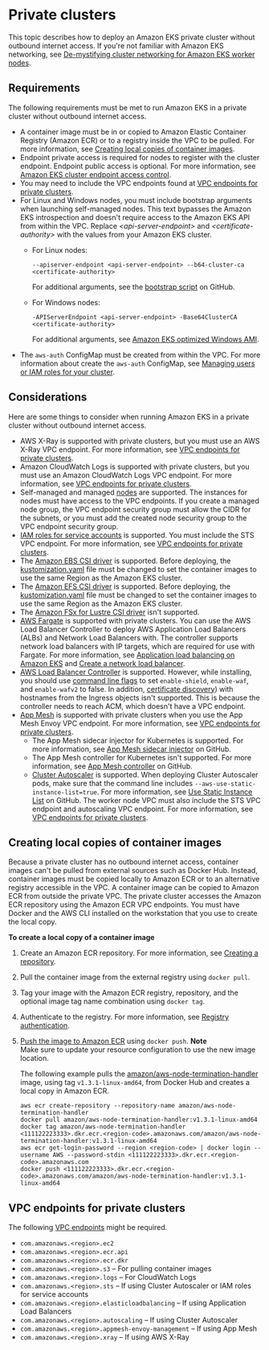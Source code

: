 # Private clusters<a name="private-clusters"></a>

This topic describes how to deploy an Amazon EKS private cluster without outbound internet access\. If you're not familiar with Amazon EKS networking, see [De\-mystifying cluster networking for Amazon EKS worker nodes](http://aws.amazon.com/blogs/containers/de-mystifying-cluster-networking-for-amazon-eks-worker-nodes/)\.

## Requirements<a name="private-cluster-requirements"></a>

The following requirements must be met to run Amazon EKS in a private cluster without outbound internet access\.
+ A container image must be in or copied to Amazon Elastic Container Registry \(Amazon ECR\) or to a registry inside the VPC to be pulled\. For more information, see [Creating local copies of container images](#container-images)\.
+ Endpoint private access is required for nodes to register with the cluster endpoint\. Endpoint public access is optional\. For more information, see [Amazon EKS cluster endpoint access control](cluster-endpoint.md)\.
+ You may need to include the VPC endpoints found at [VPC endpoints for private clusters](#vpc-endpoints-private-clusters)\.
+ For Linux and Windows nodes, you must include bootstrap arguments when launching self\-managed nodes\. This text bypasses the Amazon EKS introspection and doesn't require access to the Amazon EKS API from within the VPC\. Replace *<api\-server\-endpoint>* and *<certificate\-authority>* with the values from your Amazon EKS cluster\.
  + For Linux nodes:

    ```
    --apiserver-endpoint <api-server-endpoint> --b64-cluster-ca <certificate-authority>
    ```

    For additional arguments, see the [bootstrap script](https://github.com/awslabs/amazon-eks-ami/blob/master/files/bootstrap.sh) on GitHub\.
  + For Windows nodes:

    ```
    -APIServerEndpoint <api-server-endpoint> -Base64ClusterCA <certificate-authority>
    ```

    For additional arguments, see [Amazon EKS optimized Windows AMI](eks-custom-ami-windows.md)\.
+ The `aws-auth` ConfigMap must be created from within the VPC\. For more information about create the `aws-auth` ConfigMap, see [Managing users or IAM roles for your cluster](add-user-role.md)\.

## Considerations<a name="private-cluster-considerations"></a>

Here are some things to consider when running Amazon EKS in a private cluster without outbound internet access\.
+ AWS X\-Ray is supported with private clusters, but you must use an AWS X\-Ray VPC endpoint\. For more information, see [VPC endpoints for private clusters](#vpc-endpoints-private-clusters)\.
+ Amazon CloudWatch Logs is supported with private clusters, but you must use an Amazon CloudWatch Logs VPC endpoint\. For more information, see [VPC endpoints for private clusters](#vpc-endpoints-private-clusters)\.
+ Self\-managed and managed [nodes](worker.md) are supported\. The instances for nodes must have access to the VPC endpoints\. If you create a managed node group, the VPC endpoint security group must allow the CIDR for the subnets, or you must add the created node security group to the VPC endpoint security group\.
+ [IAM roles for service accounts](iam-roles-for-service-accounts.md) is supported\. You must include the STS VPC endpoint\. For more information, see [VPC endpoints for private clusters](#vpc-endpoints-private-clusters)\.
+ The [Amazon EBS CSI driver](ebs-csi.md) is supported\. Before deploying, the [kustomization\.yaml](https://github.com/kubernetes-sigs/aws-ebs-csi-driver/blob/master/deploy/kubernetes/overlays/stable/kustomization.yaml) file must be changed to set the container images to use the same Region as the Amazon EKS cluster\.
+ The [Amazon EFS CSI driver](efs-csi.md) is supported\. Before deploying, the [kustomization\.yaml](https://github.com/kubernetes-sigs/aws-efs-csi-driver/blob/master/deploy/kubernetes/overlays/stable/kustomization.yaml) file must be changed to set the container images to use the same Region as the Amazon EKS cluster\.
+ The [Amazon FSx for Lustre CSI driver](fsx-csi.md) isn't supported\.
+ [AWS Fargate](fargate.md) is supported with private clusters\. You can use the AWS Load Balancer Controller to deploy AWS Application Load Balancers \(ALBs\) and Network Load Balancers with\. The controller supports network load balancers with IP targets, which are required for use with Fargate\. For more information, see [Application load balancing on Amazon EKS](alb-ingress.md) and [Create a network load balancer](network-load-balancing.md#network-load-balancer)\.
+ [AWS Load Balancer Controller](aws-load-balancer-controller.md) is supported\. However, while installing, you should use [command line flags](https://kubernetes-sigs.github.io/aws-load-balancer-controller/v2.2/deploy/configurations/#controller-command-line-flags) to set `enable-shield`, `enable-waf`, and `enable-wafv2` to false\. In addition, [certificate discovery](https://kubernetes-sigs.github.io/aws-load-balancer-controller/v2.1/guide/ingress/cert_discovery/#discover-via-ingress-rule-host)) with hostnames from the Ingress objects isn't supported\. This is because the controller needs to reach ACM, which doesn't have a VPC endpoint\.
+ [App Mesh](https://docs.aws.amazon.com/app-mesh/latest/userguide/what-is-app-mesh.html) is supported with private clusters when you use the App Mesh Envoy VPC endpoint\. For more information, see [VPC endpoints for private clusters](#vpc-endpoints-private-clusters)\.
  + The App Mesh sidecar injector for Kubernetes is supported\. For more information, see [App Mesh sidecar injector](https://github.com/aws/aws-app-mesh-inject) on GitHub\.
  + The App Mesh controller for Kubernetes isn't supported\. For more information, see [App Mesh controller](https://github.com/aws/aws-app-mesh-controller-for-k8s) on GitHub\.
  + [Cluster Autoscaler](autoscaling.md#cluster-autoscaler) is supported\. When deploying Cluster Autoscaler pods, make sure that the command line includes `--aws-use-static-instance-list=true`\. For more information, see [Use Static Instance List](https://github.com/kubernetes/autoscaler/blob/master/cluster-autoscaler/cloudprovider/aws/README.md#use-static-instance-list) on GitHub\. The worker node VPC must also include the STS VPC endpoint and autoscaling VPC endpoint\. For more information, see [VPC endpoints for private clusters](#vpc-endpoints-private-clusters)\.

## Creating local copies of container images<a name="container-images"></a>

Because a private cluster has no outbound internet access, container images can't be pulled from external sources such as Docker Hub\. Instead, container images must be copied locally to Amazon ECR or to an alternative registry accessible in the VPC\. A container image can be copied to Amazon ECR from outside the private VPC\. The private cluster accesses the Amazon ECR repository using the Amazon ECR VPC endpoints\. You must have Docker and the AWS CLI installed on the workstation that you use to create the local copy\.

**To create a local copy of a container image**

1. Create an Amazon ECR repository\. For more information, see [Creating a repository](https://docs.aws.amazon.com/AmazonECR/latest/userguide/repository-create.html)\.

1. Pull the container image from the external registry using `docker pull`\.

1. Tag your image with the Amazon ECR registry, repository, and the optional image tag name combination using `docker tag`\.

1. Authenticate to the registry\. For more information, see [Registry authentication](https://docs.aws.amazon.com/AmazonECR/latest/userguide/Registries.html#registry_auth)\.

1. [Push the image to Amazon ECR](https://docs.aws.amazon.com/AmazonECR/latest/userguide/docker-push-ecr-image.html) using `docker push`\. 
**Note**  
 Make sure to update your resource configuration to use the new image location\.

   The following example pulls the [amazon/aws\-node\-termination\-handler](https://hub.docker.com/r/amazon/aws-node-termination-handler) image, using tag `v1.3.1-linux-amd64`, from Docker Hub and creates a local copy in Amazon ECR\.

   ```
   aws ecr create-repository --repository-name amazon/aws-node-termination-handler
   docker pull amazon/aws-node-termination-handler:v1.3.1-linux-amd64
   docker tag amazon/aws-node-termination-handler <111122223333>.dkr.ecr.<region-code>.amazonaws.com/amazon/aws-node-termination-handler:v1.3.1-linux-amd64
   aws ecr get-login-password --region <region-code> | docker login --username AWS --password-stdin <111122223333>.dkr.ecr.<region-code>.amazonaws.com
   docker push <111122223333>.dkr.ecr.<region-code>.amazonaws.com/amazon/aws-node-termination-handler:v1.3.1-linux-amd64
   ```

## VPC endpoints for private clusters<a name="vpc-endpoints-private-clusters"></a>

The following [VPC endpoints](https://docs.aws.amazon.com/vpc/latest/userguide/vpc-endpoints.html) might be required\.
+ `com.amazonaws.<region>.ec2`
+ `com.amazonaws.<region>.ecr.api`
+ `com.amazonaws.<region>.ecr.dkr`
+ `com.amazonaws.<region>.s3` – For pulling container images
+ `com.amazonaws.<region>.logs` – For CloudWatch Logs
+ `com.amazonaws.<region>.sts` – If using Cluster Autoscaler or IAM roles for service accounts
+ `com.amazonaws.<region>.elasticloadbalancing` – If using Application Load Balancers
+ `com.amazonaws.<region>.autoscaling` – If using Cluster Autoscaler
+ `com.amazonaws.<region>.appmesh-envoy-management` – If using App Mesh
+ `com.amazonaws.<region>.xray` – If using AWS X\-Ray